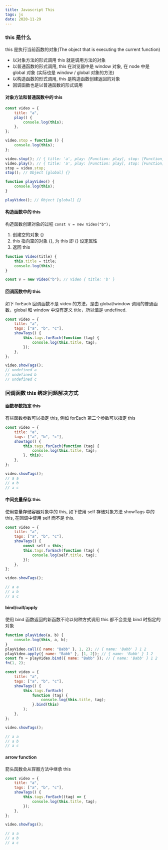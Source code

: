 ```yaml
---
title: Javascript This
tags: js
date: 2020-11-29
---
```


### this 是什么

this 是执行当前函数的对象(The object that is executing the current function)

-   以对象方法的形式调用 this 就是调用方法的对象
-   以普通函数的形式调用, this 在浏览器中是 window 对象, 在 node 中是 global 对象 (实际也是 window / global 对象的方法)
-   以构造函数的形式调用, this 是构造函数创建返回的对象
-   回调函数也是以普通函数的形式调用

#### 对象方法和普通函数中的 this

```js
const video = {
    title: "a",
    play() {
        console.log(this);
    },
};

video.stop = function () {
    console.log(this);
};

video.stop(); // { title: 'a', play: [Function: play], stop: [Function] }
video.play(); // { title: 'a', play: [Function: play], stop: [Function] }
stop = video.stop;
stop(); // Object [global] {}

function playVideo() {
    console.log(this);
}

playVideo(); // Object [global] {}
```

#### 构造函数中的 this

构造函数创建对象的过程 `const v = new Video("b");`

1. 创建空的对象 {}
2. this 指向空的对象 {}, 为 this 即 {} 设定属性
3. 返回 this

```js
function Video(title) {
    this.title = title;
    console.log(this);
}

const v = new Video("b"); // Video { title: 'b' }
```

#### 回调函数中的 this

如下 forEach 回调函数不是 video 的方法，是由 global/window 调用的普通函数，global 和 window 中没有定义 title，所以值是 undefined.

```js
const video = {
    title: "a",
    tags: ["a", "b", "c"],
    showTags() {
        this.tags.forEach(function (tag) {
            console.log(this.title, tag);
        });
    },
};

video.showTags();
// undefined a
// undefined b
// undefined c
```

### 回调函数 this 绑定问题解决方式

#### 函数参数指定 this

有些函数参数可以指定 this, 例如 forEach 第二个参数可以指定 this

```js
const video = {
    title: "a",
    tags: ["a", "b", "c"],
    showTags() {
        this.tags.forEach(function (tag) {
            console.log(this.title, tag);
        }, this);
    },
};

video.showTags();
// a a
// a b
// a c
```

#### 中间变量保存 this

使用变量存储容器对象中的 this, 如下使用 self 存储对象方法 showTags 中的 this, 在回调中使用 self 而不是 this.

```js
const video = {
    title: "a",
    tags: ["a", "b", "c"],
    showTags() {
        const self = this;
        this.tags.forEach(function (tag) {
            console.log(self.title, tag);
        });
    },
};

video.showTags();

// a a
// a b
// a c
```

#### bind/call/apply

使用 bind 函数返回的新函数不论以何种方式调用 this 都不会变是 bind 时指定的对象

```js
function playVideo(a, b) {
    console.log(this, a, b);
}
playVideo.call({ name: "Babb" }, 1, 2); // { name: 'Babb' } 1 2
playVideo.apply({ name: "Babb" }, [1, 2]); // { name: 'Babb' } 1 2
const fn = playVideo.bind({ name: "Babb" }); // { name: 'Babb' } 1 2
fn(1, 2);

const video = {
    title: "a",
    tags: ["a", "b", "c"],
    showTags() {
        this.tags.forEach(
            function (tag) {
                console.log(this.title, tag);
            }.bind(this)
        );
    },
};

video.showTags();

// a a
// a b
// a c
```

#### arrow function

箭头函数会从容器方法中继承 this

```js
const video = {
    title: "a",
    tags: ["a", "b", "c"],
    showTags() {
        this.tags.forEach((tag) => {
            console.log(this.title, tag);
        });
    },
};

video.showTags();

// a a
// a b
// a c
```

